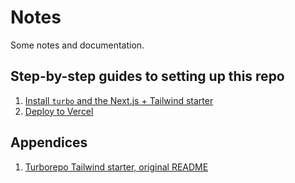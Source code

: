 # Notes

Some notes and documentation.

## Step-by-step guides to setting up this repo

1. [Install `turbo` and the Next.js + Tailwind starter](./01-install-turborepo.md)
2. [Deploy to Vercel](./02-deploy-to-vercel.md)

## Appendices

1. [Turborepo Tailwind starter, original README](
   ./appendix-1-turborepo-tailwind-starter-readme.md)
